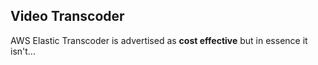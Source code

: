 ## Video Transcoder

AWS Elastic Transcoder is advertised as **cost effective** but in essence it isn't... 

